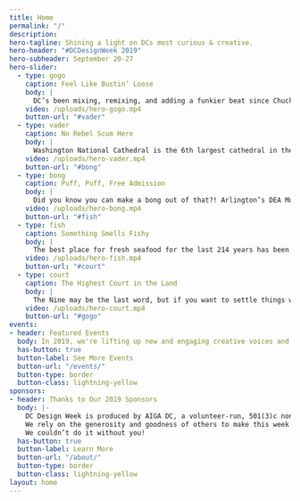 ```yaml
---
title: Home
permalink: "/"
description: 
hero-tagline: Shining a light on DCs most curious & creative.
hero-header: "#DCDesignWeek 2019"
hero-subheader: September 20-27
hero-slider:
  - type: gogo
    caption: Feel Like Bustin’ Loose
    body: |
      DC’s been mixing, remixing, and adding a funkier beat since Chuck Brown kept his fans on the dance floors for hours in the 60s and 70s. In the 80s, the city even re-used its snowmobiles for mobile stages to provide free go-go concerts all summer!
    video: /uploads/hero-gogo.mp4
    button-url: "#vader"
  - type: vader
    caption: No Rebel Scum Here
    body: |
      Washington National Cathedral is the 6th largest cathedral in the world, and it’s covered with gargoyles like the Master Carver, the Pretentious Dragon, and...Darth Vader?? I guess he does [find our lack of faith...disturbing](https://www.youtube.com/watch?v=m0XuKORufGk){:target="_blank" rel="noopener"}.
    video: /uploads/hero-vader.mp4
    button-url: "#bong"
  - type: bong
    caption: Puff, Puff, Free Admission
    body: |
      Did you know you can make a bong out of that?! Arlington’s DEA Museum boasts an extensive collection of bongs, including one made out of a plastic honey bear and another from an imitation mayonnaise jar. You can’t accuse the DMV of not being creative!
    video: /uploads/hero-bong.mp4
    button-url: "#fish"
  - type: fish
    caption: Something Smells Fishy
    body: |
      The best place for fresh seafood for the last 214 years has been the Maine Ave. Fish Market. The Fish Wharf is the oldest continuously operating fish market in the U.S. — older than the Fulton Fish Market. Take that, NYC!
    video: /uploads/hero-fish.mp4
    button-url: "#court"
  - type: court
    caption: The Highest Court in the Land
    body: |
      The Nine may be the last word, but if you want to settle things with a little three-on-three there’s an even higher court. Literally. On the top floor of the Supreme Court is the *[actual highest court](https://www.atlasobscura.com/places/highest-court-of-the-land){:target="_blank" rel="noopener"}* in the land.
    video: /uploads/hero-court.mp4
    button-url: "#gogo"
events:
- header: Featured Events
  body: In 2019, we're lifting up new and engaging creative voices and practitioners to share their own unconventional wisdom. This year, we're planning almost 40 events across the district, in Virginia, and in Maryland. Check out some of our favorites below, and click through to see everything going on each day!
  has-button: true
  button-label: See More Events
  button-url: "/events/"
  button-type: border
  button-class: lightning-yellow
sponsors:
- header: Thanks to Our 2019 Sponsors
  body: |-
    DC Design Week is produced by AIGA DC, a volunteer-run, 501(3)c nonprofit organization, in concert with a consortium of local associations, meetup groups and small businesses.
    We rely on the generosity and goodness of others to make this week of celebration a reality. Major thanks to the following partners and sponsors for your support and commitment to the DC design community.
    We couldn’t do it without you!
  has-button: true
  button-label: Learn More
  button-url: "/about/"
  button-type: border
  button-class: lightning-yellow
layout: home
---
```


